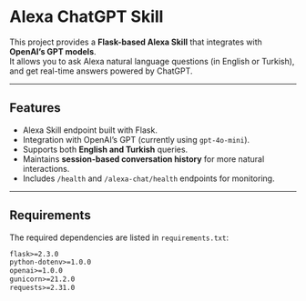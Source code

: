 # Alexa ChatGPT Skill

This project provides a **Flask-based Alexa Skill** that integrates with **OpenAI’s GPT models**.  
It allows you to ask Alexa natural language questions (in English or Turkish), and get real-time answers powered by ChatGPT.

---

##  Features
- Alexa Skill endpoint built with Flask.
- Integration with OpenAI’s GPT (currently using `gpt-4o-mini`).
- Supports both **English and Turkish** queries.
- Maintains **session-based conversation history** for more natural interactions.
- Includes `/health` and `/alexa-chat/health` endpoints for monitoring.

---

##  Requirements
The required dependencies are listed in `requirements.txt`:

```txt
flask>=2.3.0
python-dotenv>=1.0.0
openai>=1.0.0
gunicorn>=21.2.0
requests>=2.31.0
